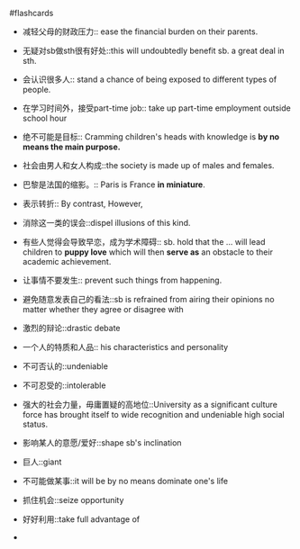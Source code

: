#flashcards 

- 减轻父母的财政压力:: ease the financial burden on their parents.
<!--SR:!2023-12-21,2,244-->
- 无疑对sb做sth很有好处::this will undoubtedly benefit sb. a great deal in sth.
<!--SR:!2023-12-21,2,223-->
- 会认识很多人:: stand a chance of being exposed to different types of people.
<!--SR:!2023-12-21,2,244-->
- 在学习时间外，接受part-time job:: take up part-time employment outside school hour
<!--SR:!2023-12-24,2,204-->
- 绝不可能是目标:: Cramming children's heads with knowledge is **by no means the main purpose.**
<!--SR:!2023-12-27,5,244-->
- 社会由男人和女人构成::the society is made up of males and females.
<!--SR:!2023-12-21,2,244-->
- 巴黎是法国的缩影。:: Paris is France **in miniature**.
<!--SR:!2023-12-20,1,224-->
- 表示转折:: By contrast, However,
<!--SR:!2023-12-22,2,224-->
- 消除这一类的误会::dispel illusions of this kind.
<!--SR:!2023-12-20,1,227-->
- 有些人觉得会导致早恋，成为学术障碍:: sb. hold that the ... will lead children to **puppy love** which will then **serve as** an obstacle to their academic achievement.
<!--SR:!2023-12-27,5,244-->
- 让事情不要发生:: prevent such things from happening.
<!--SR:!2023-12-22,2,224-->
- 避免随意发表自己的看法::sb is refrained from airing their opinions no matter whether they agree or disagree with
<!--SR:!2023-12-20,1,224-->
- 激烈的辩论::drastic debate
<!--SR:!2023-12-28,6,244-->
- 一个人的特质和人品:: his characteristics and personality
<!--SR:!2023-12-21,2,244-->
- 不可否认的::undeniable
<!--SR:!2023-12-20,1,224-->
- 不可忍受的::intolerable
<!--SR:!2023-12-21,2,244-->
- 强大的社会力量，毋庸置疑的高地位::University as a significant culture force has brought itself to wide recognition and undeniable high social status.
<!--SR:!2023-12-21,2,244-->
- 影响某人的意愿/爱好::shape sb's inclination
<!--SR:!2023-12-22,2,224-->
- 巨人::giant
<!--SR:!2023-12-21,2,244-->
- 不可能做某事::it will be by no means dominate one's life
<!--SR:!2023-12-27,5,244-->
- 抓住机会::seize opportunity
<!--SR:!2023-12-25,4,244-->
- 好好利用::take full advantage of
<!--SR:!2023-12-21,2,244-->
- 